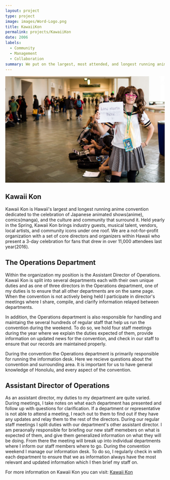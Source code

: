 ```yaml
---
layout: project
type: project
image: images/Word-Logo.png
title: KawaiiKon
permalink: projects/KawaiiKon
date: 2006
labels:
  - Community
  - Management
  - Collaboration
summary: We put on the largest, most attended, and longest running anime convention in Hawaii.
---
```


<div class="ui small rounded images">
  <img class="ui image" src="../images/KawaiiKon-Staff.jpg">
</div>

## Kawaii Kon
Kawaii Kon is Hawaii's largest and longest running anime convention dedicated to the celebration of Japanese animated shows(anime), comics(manga), and the culture and community that surround it. Held yearly in the Spring, Kawaii Kon brings industry guests, musical talent, vendors, local artists, and community icons under one roof. We are a not-for-profit organization with a set of core directors and organizers within Hawaii who present a 3-day celebration for fans that drew in over 11,000 attendees last year(2016).

## The Operations Department
Within the organization my position is the Assistant Director of Operations. Kawaii Kon is split into several departments each with their own unique duties and as one of three directors in the Operations department, one of my duties is to ensure that all other departments are on the same page. When the convention is not actively being held I participate in director's meetings where I share, compile, and clarify information relayed between departments.

In addition, the Operations department is also responsible for handling and maintaing the several hundreds of regular staff that help us run the convention during the weekend. To do so, we hold four staff meetings during the year where we explain the duties expected of them, provide information on updated news for the convention, and check in our staff to ensure that our records are maintained properly.

During the convention the Operations department is primarily responsible for running the information desk. Here we recieve questions about the convention and surrounding area. It is important for us to have general knowledge of Honolulu, and every aspect of the convention.

## Assistant Director of Operations
As an assistant director, my duties to my department are quite varied. During meetings, I take notes on what each department has presented and follow up with questions for clarification. If a department or representative is not able to attend a meeting, I reach out to them to find out if they have any updates and relay them to the rest of the directors. During our regular staff meetings I split duties with our department's other assistant director. I am peraonally responsible for briefing our new staff memebers on what is expected of them, and give them generalized information on what they will be doing. From there the meeting will break up into individual departments where I inform our staff members where to go. During the convention weekend I manage our information desk. To do so, I regularly check in with each department to ensure that we as information always have the most relevant and updated information which I then brief my staff on.

For more information on Kawaii Kon  you can visit: [Kawaii Kon](http://kawaiikon.com)
